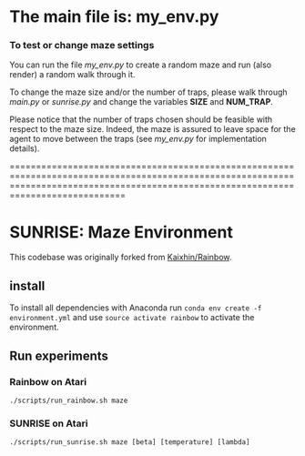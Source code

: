 # The main file is: my_env.py

### To test or change maze settings

You can run the file *my_env.py* to create a random maze and run (also render) a random walk through it.

To change the maze size and/or the number of traps, please walk through *main.py* or *sunrise.py* and change the variables **SIZE** and **NUM_TRAP**.

Please notice that the number of traps chosen should be feasible with respect to the maze size. Indeed, the maze is assured to leave space for the agent to move between the traps (see *my_env.py* for implementation details).

========================================================================================================================================================================================

# SUNRISE: Maze Environment

This codebase was originally forked from [Kaixhin/Rainbow](https://github.com/Kaixhin/Rainbow).  

## install

To install all dependencies with Anaconda run `conda env create -f environment.yml` and use `source activate rainbow` to activate the environment.


## Run experiments

### Rainbow on Atari
```
./scripts/run_rainbow.sh maze
```

### SUNRISE on Atari
```
./scripts/run_sunrise.sh maze [beta] [temperature] [lambda]
```

